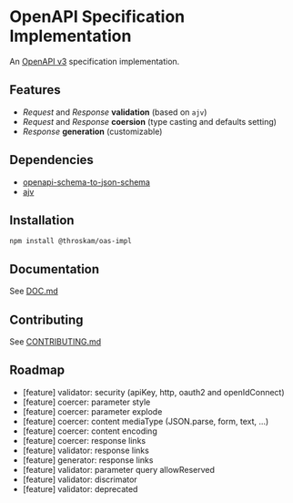 # OpenAPI Specification Implementation

An [OpenAPI v3](https://github.com/OAI/OpenAPI-Specification/blob/master/versions/3.0.2.md) specification implementation.

## Features

- *Request* and *Response* **validation** (based on `ajv`)
- *Request* and *Response* **coersion** (type casting and defaults setting)
- *Response* **generation** (customizable)

## Dependencies

- [openapi-schema-to-json-schema](https://github.com/mikunn/openapi-schema-to-json-schema)
- [ajv](https://github.com/epoberezkin/ajv)

## Installation

`npm install @throskam/oas-impl`

## Documentation

See [DOC.md](DOC.md)

## Contributing

See [CONTRIBUTING.md](CONTRIBUTING.md)

## Roadmap

- [feature] validator: security (apiKey, http, oauth2 and openIdConnect)
- [feature] coercer: parameter style
- [feature] coercer: parameter explode
- [feature] coercer: content mediaType (JSON.parse, form, text, ...)
- [feature] coercer: content encoding
- [feature] coercer: response links
- [feature] validator: response links
- [feature] generator: response links
- [feature] validator: parameter query allowReserved
- [feature] validator: discrimator
- [feature] validator: deprecated
